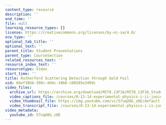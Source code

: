 ```yaml
---
content_type: resource
description: ''
end_time: ''
file: null
learning_resource_types: []
license: https://creativecommons.org/licenses/by-nc-sa/4.0/
ocw_type: ''
optional_tab_title: ''
optional_text: ''
parent_title: Student Presentations
parent_type: CourseSection
related_resources_text: ''
resource_index_text: ''
resourcetype: Video
start_time: ''
title: Rutherford Scattering Detection through Gold Foil
uid: 66ef38bb-399c-dd4c-10b6-c00205e3d9dc
video_files:
  archive_url: https://archive.org/download/MIT8.13F16/MIT8_13F16_StudentPresentations_1_300k.mp4
  video_captions_file: /courses/8-13-14-experimental-physics-i-ii-junior-lab-fall-2016-spring-2017/fdab7e3e8f54569cb86038d2fe5dcaea_57uqU8G_z0E.vtt
  video_thumbnail_file: https://img.youtube.com/vi/57uqU8G_z0E/default.jpg
  video_transcript_file: /courses/8-13-14-experimental-physics-i-ii-junior-lab-fall-2016-spring-2017/576a860a3699d4cb39503f68c8607d5e_57uqU8G_z0E.pdf
video_metadata:
  youtube_id: 57uqU8G_z0E
---
```


